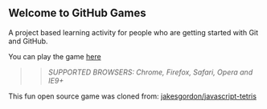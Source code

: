 ## Welcome to GitHub Games

A project based learning activity for people who are getting started with Git and GitHub.

You can play the game [here](https://allisonletts.github.io/github-games/)

>> _*SUPPORTED BROWSERS*: Chrome, Firefox, Safari, Opera and IE9+_

This fun open source game was cloned from: [jakesgordon/javascript-tetris](https://github.com/jakesgordon/javascript-tetris)
